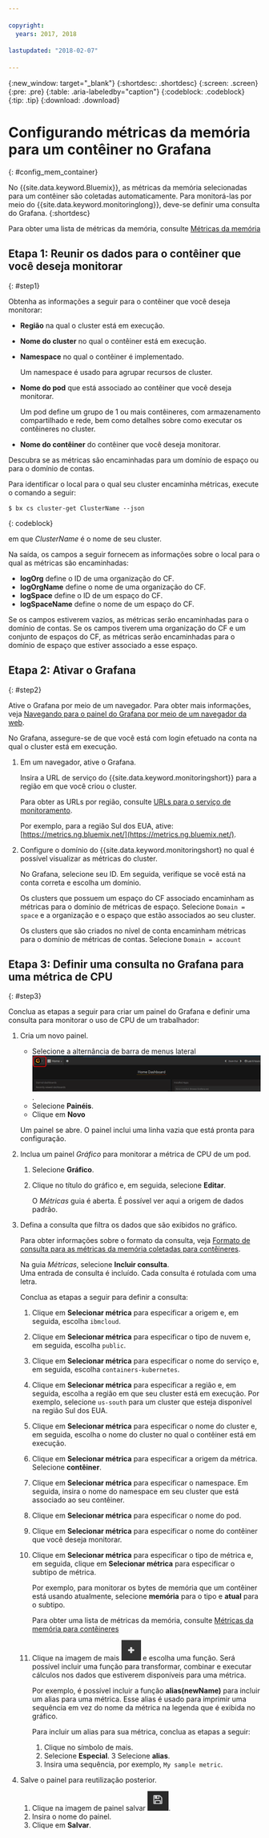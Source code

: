 ```yaml
---

copyright:
  years: 2017, 2018

lastupdated: "2018-02-07"

---
```


{:new_window: target="_blank"}
{:shortdesc: .shortdesc}
{:screen: .screen}
{:pre: .pre}
{:table: .aria-labeledby="caption"}
{:codeblock: .codeblock}
{:tip: .tip}
{:download: .download}



# Configurando métricas da memória para um contêiner no Grafana
{: #config_mem_container}

No {{site.data.keyword.Bluemix}}, as métricas da memória selecionadas para um contêiner são
coletadas automaticamente. Para monitorá-las por meio do {{site.data.keyword.monitoringlong}}, deve-se
definir uma consulta do Grafana.
{:shortdesc}

Para obter uma lista de métricas da memória, consulte
[Métricas da memória](/docs/services/cloud-monitoring/containers/monitoring_containers_ov.html#memory_metrics)


## Etapa 1: Reunir os dados para o contêiner que você deseja monitorar
{: #step1}

Obtenha as informações a seguir para o contêiner que você deseja monitorar:

* **Região** na qual o cluster está em execução.
* **Nome do cluster** no qual o contêiner está em execução. 
* **Namespace** no qual o contêiner é implementado. 

    Um namespace é usado para agrupar recursos de cluster.
	
* **Nome do pod** que está associado ao contêiner que você deseja monitorar. 

    Um pod define um grupo de 1 ou mais contêineres, com armazenamento compartilhado e rede, bem como
detalhes sobre como executar os contêineres no cluster.
	
* **Nome do contêiner** do contêiner que você deseja monitorar.

Descubra se as métricas são encaminhadas para um domínio de espaço ou para o domínio de contas.

Para identificar o local para o qual seu cluster encaminha métricas, execute o comando a seguir:

```
$ bx cs cluster-get ClusterName --json
```
{: codeblock}

em que *ClusterName* é o nome de seu cluster.

Na saída, os campos a seguir fornecem as informações sobre o local para o qual as métricas são
encaminhadas:

* **logOrg** define o ID de uma organização do CF.
* **logOrgName** define o nome de uma organização do CF.
* **logSpace** define o ID de um espaço do CF.
* **logSpaceName** define o nome de um espaço do CF.

Se os campos estiverem vazios, as métricas serão encaminhadas para o domínio de contas.
Se os campos tiverem uma organização do CF e um conjunto de espaços do CF, as métricas serão encaminhadas para
o domínio de espaço que estiver associado a esse espaço.


## Etapa 2: Ativar o Grafana
{: #step2}

Ative o Grafana por meio de um navegador. Para obter mais informações, veja [Navegando para o painel do Grafana por meio de um navegador da web](/docs/services/cloud-monitoring/grafana/navigating_grafana.html#launch_grafana_from_browser).

No Grafana, assegure-se de que você está com login efetuado na conta na qual o cluster está em execução. 

1. Em um navegador, ative o Grafana. 

    Insira a URL de serviço do {{site.data.keyword.monitoringshort}} para a região em que você criou o cluster. 
    
    Para obter as URLs por região, consulte
[URLs para o serviço de
monitoramento](/docs/services/cloud-monitoring/monitoring_ov.html#region).

    Por exemplo, para a região Sul dos EUA, ative:
[https://metrics.ng.bluemix.net/](https://metrics.ng.bluemix.net/).

2. Configure o domínio do {{site.data.keyword.monitoringshort} no qual é possível visualizar as
métricas do cluster.

    No Grafana, selecione seu ID. Em seguida, verifique se você está na conta correta e escolha um
domínio.

    Os clusters que possuem um espaço do CF associado encaminham as métricas para o domínio de
métricas de espaço. Selecione `Domain = space` e a organização e o espaço que estão
associados ao seu cluster.

    Os clusters que são criados no nível de conta encaminham métricas para o domínio de métricas de
contas. Selecione `Domain = account`




## Etapa 3: Definir uma consulta no Grafana para uma métrica de CPU
{: #step3}

Conclua as etapas a seguir para criar um painel do Grafana e definir uma consulta para monitorar o uso de CPU de um trabalhador:

1. Cria um novo painel.

    * Selecione a alternância de barra de menus lateral ![Barra de menus lateral do Grafana](images/grafana_settings.gif "Barra de menus lateral do Grafana").
    * Selecione **Painéis**.
    * Clique em **Novo**

    Um painel se abre. O painel inclui uma linha vazia que está pronta para configuração.

2. Inclua um painel *Gráfico* para monitorar a métrica de CPU de um pod.

    1. Selecione **Gráfico**.

    2. Clique no título do gráfico e, em seguida, selecione **Editar**.

        O *Métricas* guia é aberta. É possível ver aqui a origem de dados padrão.

3. Defina a consulta que filtra os dados que são exibidos no gráfico. 

    Para obter informações sobre o formato da consulta, veja
[Formato de consulta
para as métricas da memória coletadas para contêineres](/docs/services/cloud-monitoring/reference/metrics_format.html#mem_containers).

    Na guia *Métricas*, selecione **Incluir consulta**. <br>Uma entrada de consulta é incluído. Cada consulta é rotulada com uma letra.
	
	Conclua as etapas a seguir para definir a consulta:

    1. Clique em **Selecionar métrica** para especificar a origem e, em seguida,
escolha `ibmcloud`.
    
    2. Clique em **Selecionar métrica** para especificar o tipo de nuvem e, em
seguida, escolha `public`.
    
    3. Clique em **Selecionar métrica** para especificar o nome do serviço e, em seguida, escolha `containers-kubernetes`.
	
    4. Clique em **Selecionar métrica** para especificar a região e, em seguida,
escolha a região em que seu cluster está em execução. Por exemplo, selecione `us-south` para
um cluster que esteja disponível na região Sul dos EUA.
    
    5. Clique em **Selecionar métrica** para especificar o nome do cluster e, em
seguida, escolha o nome do cluster no qual o contêiner está em execução.
		
	6. Clique em **Selecionar métrica** para especificar a origem da métrica. Selecione
**contêiner**.
		
	7. Clique em **Selecionar métrica** para especificar o namespace. Em seguida,
insira o nome do namespace em seu cluster que está associado ao seu contêiner.
		
	8. Clique em **Selecionar métrica** para especificar o nome do pod.
	
	9. Clique em **Selecionar métrica** para especificar o nome do contêiner que você deseja monitorar.
	
	10. Clique em **Selecionar métrica** para especificar o tipo de métrica e, em
seguida, clique em **Selecionar métrica** para especificar o subtipo de métrica.
	
	    Por exemplo, para monitorar os bytes de memória que um contêiner está usando atualmente,
selecione **memória** para o tipo e **atual** para o subtipo.
	
	    Para obter uma lista de métricas da memória, consulte
[Métricas da memória para contêineres](/docs/services/cloud-monitoring/containers/monitoring_containers_ov.html#memory_metrics) 
	
	11. Clique na imagem de mais ![Ícones Incluir](images/grafana_plus_image.gif "Imagem de mais") e escolha uma função. Será possível incluir uma função para transformar, combinar e executar cálculos nos dados que estiverem disponíveis para uma métrica.

        Por exemplo, é possível incluir a função **alias(newName)** para incluir um alias para uma métrica. Esse alias é usado para imprimir uma sequência em vez do nome da métrica na legenda que é exibida no gráfico.

        Para incluir um alias para sua métrica, conclua as etapas a seguir:

        1. Clique no símbolo de mais.
        2. Selecione **Especial**.
        3 Selecione **alias**.
        4. Insira uma sequência, por exemplo, `My sample metric`.

4. Salve o painel para reutilização posterior.

    1. Clique na imagem de painel salvar ![Imagem de painel salvar](images/grafana_save_image.gif "Imagem de painel salvar").
    2. Insira o nome do painel.
    3. Clique em **Salvar**.

	
